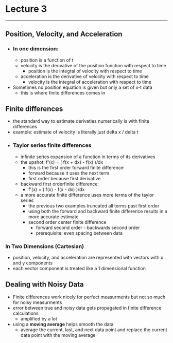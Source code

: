 # Lecture 3
---
## Position, Velocity, and Acceleration
- ### In one dimension:
    - position is a function of t
    - velocity is the derivative of the position function with respect to time
        - position is the integral of velocity with respect to time
    - acceleration is the derivative of velocity with respect to time
        - velocity is the integral of acceleration with respect to time
- Sometimes no position equation is given but only a set of x-t data
    - this is where finite differences comes in

## Finite differences
- the standard way to estimate derivaties numerically is with finite differences
- example: estimate of velocity is literally just delta x / delta t
- ### Taylor series finite differences
    - infinite series expansion of a function in terms of its derivatives
    - the upshot: f'(x) = ( f(x + dx) - f(x) )/dx
        - this is the first order forward finite difference
        - forward because it uses the next term
        - first order because first derivative
    - backward first orderfinite difference: 
        - f'(x) = ( f(x) - f(x - dx) )/dx
    - a more accurate finite difference uses more terms of the taylor series
        - the previous two examples truncated all terms past first order
        - using both the forward and backward finite difference results in a more accurate estimate
        - second order center finite difference
            - forward second order - backwards second order
            - prerequisite: even spacing between data
### In Two Dimensions (Cartesian)
- position, velocity, and acceleration are represented with vectors with x and y components
- each vector component is treated like a 1 dimensional function

## Dealing with Noisy Data
- Finite differences work nicely for perfect measurments but not so much for noisy measurments
- error between true and noisy data gets propagated in finite difference calculations
    - amplified by a lot
- using a **moving average** helps smooth the data
    - average the current, last, and next data point and replace the current data point with the moving average